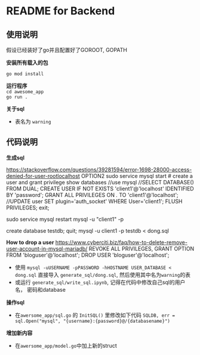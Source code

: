 # README for Backend

## 使用说明

假设已经装好了go并且配置好了GOROOT, GOPATH

**安装所有载入的包** 

`go mod install`

**运行程序**  
`cd awesome_app`  
`go run .`

**关于sql** 
* 表名为 `warning`

## 代码说明
**生成sql** 

https://stackoverflow.com/questions/39281594/error-1698-28000-access-denied-for-user-rootlocalhost
OPTION2
    sudo service mysql start
    # create a user and grant privilege
show databases
//use mysql
//SELECT DATABASE() FROM DUAL;
CREATE USER IF NOT EXISTS 'client1'@'localhost' IDENTIFIED BY 'password';
GRANT ALL PRIVILEGES ON *.* TO 'client1'@'localhost';
//UPDATE user SET plugin='auth_socket' WHERE User='client1';
FLUSH PRIVILEGES;
exit;

sudo service mysql restart
mysql -u "client1" -p 

create database testdb;
quit;
mysql -u client1 -p testdb < dong.sql


**How to drop a user**
https://www.cyberciti.biz/faq/how-to-delete-remove-user-account-in-mysql-mariadb/
REVOKE ALL PRIVILEGES, GRANT OPTION FROM 'bloguser'@'localhost';
DROP USER 'bloguser'@'localhost';


* 使用 `mysql -uUSERNAME -pPASSWORD -hHOSTNAME USER_DATABASE < dong.sql` 直接导入 `generate_sql/dong.sql`, 然后使用其中名为`warning`的表
* 或运行 `generate_sql/write_sql.ipynb`, 记得在代码中修改自己sql的用户名， 密码和database

**操作sql**  
* 在`awersome_app/sql.go` 的 `InitSQL()` 里修改如下代码 `SQLDB, err = sql.Open("mysql", "{username}:{password}@/{databasename}")`

**增加新内容**
* 在`awersome_app/model.go`中加上新的struct
